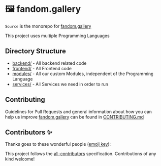 # 🖼️ fandom.gallery

`Source` is the monorepo for [fandom.gallery]

This project uses multiple Programming Languages <!--, we currently use -->

<!-- - Typescript -->
<!-- - Python -->

## Directory Structure

- [backend/] - All backend related code
- [frontend/] - All Frontend code
- [modules/] - All our custom Modules, independent of the Programming Language
- [services/] - All Services we need in order to run

## Contributing

Guidelines for Pull Requests and general information about how you can help us
improve [fandom.gallery] can be found in [CONTRIBUTING.md]

## Contributors ✨

Thanks goes to these wonderful people ([emoji key](https://allcontributors.org/docs/en/emoji-key)):

<!-- ALL-CONTRIBUTORS-LIST:START - Do not remove or modify this section -->

<!-- prettier-ignore-start -->
<!-- markdownlint-disable -->

<!-- markdownlint-enable -->
<!-- prettier-ignore-end -->

<!-- ALL-CONTRIBUTORS-LIST:END -->

This project follows the [all-contributors](https://github.com/all-contributors/all-contributors) specification. Contributions of any kind welcome!

<!-- Links -->

[fandom.gallery]: https://fandom.gallery
[contributing.md]: ./CONTRIBUTING.md
[backend/]: ./backend/
[frontend/]: ./frontend/
[modules/]: ./modules/
[services/]: ./services/
